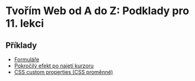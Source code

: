 # Tvořím Web od A do Z: Podklady pro 11. lekci

## Příklady

- [Formuláře](priklady/01-formulare)
- [Pokročilý efekt po najetí kurzoru](priklady/02-galerie)
- [CSS custom properties (CSS proměnné)](priklady/03-custom-properties)
